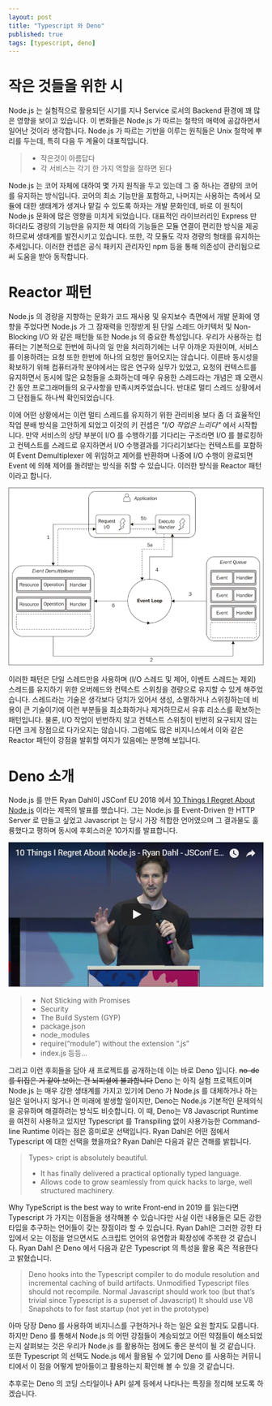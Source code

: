 ```yaml
---
layout: post
title: "Typescript 와 Deno"
published: true
tags: [typescript, deno]
---
```


# 작은 것들을 위한 시

Node.js 는 실험적으로 활용되던 시기를 지나 Service 로서의 Backend 환경에 꽤 많은 영향을 보이고 있습니다. 이 변화들은 Node.js 가 따르는 철학의 매력에 공감하면서 일어난 것이라 생각합니다. Node.js 가 따르는 기반을 이루는 원칙들은 Unix 철학에 뿌리를 두는데, 특히 다음 두 계율이 대표적입니다.

> - 작은것이 아름답다
> - 각 서비스는 각기 한 가지 역할을 잘하면 된다

Node.js 는 코어 자체에 대하여 몇 가지 원칙을 두고 있는데 그 중 하나는 경량의 코어를 유지하는 방식입니다. 코어의 최소 기능만을 포함하고, 나머지는 사용하는 측에서 모듈에 대한 생태계가 생겨나 맡길 수 있도록 하자는 개발 문화인데, 바로 이 원칙이 Node.js 문화에 많은 영향을 미치게 되었습니다. 대표적인 라이브러리인 Express 만 하더라도 경량의 기능만을 유지한 채 여타의 기능들은 모듈 연결이 편리한 방식을 제공하므로써 생태계를 발전시키고 있습니다. 또한, 각 모듈도 각자 경량의 형태를 유지하는 추세입니다. 이러한 컨셉은 공식 패키지 관리자인 npm 등을 통해 의존성이 관리됨으로써 도움을 받아 동작합니다.

<!-- more -->

# Reactor 패턴

Node.js 의 경량을 지향하는 문화가 코드 재사용 및 유지보수 측면에서 개발 문화에 영향을 주었다면 Node.js 가 그 잠재력을 인정받게 된 단일 스레드 아키텍처 및 Non-Blocking I/O 와 같은 패턴들 또한 Node.js 의 중요한 특성입니다. 우리가 사용하는 컴퓨터는 기본적으로 한번에 하나의 일 만을 처리하기에는 너무 아까운 자원이며, 서비스를 이용하려는 요청 또한 한번에 하나의 요청만 들어오지는 않습니다. 이른바 동시성을 확보하기 위해 컴퓨터과학 분야에서는 많은 연구와 실무가 있었고, 요청의 컨텍스트를 유지하면서 동시에 많은 요청들을 소화하는데 매우 유용한 스레드라는 개념은 꽤 오랜시간 동안 프로그래머들의 요구사항을 만족시켜주었습니다. 반대로 멀티 스레드 상황에서 그 단점들도 하나씩 확인되었습니다.

이에 어떤 상황에서는 이런 멀티 스레드를 유지하기 위한 관리비용 보다 좀 더 효율적인 작업 분배 방식을 고안하게 되었고 이것의 키 컨셉은 *"I/O 작업은 느리다"* 에서 시작합니다. 만약 서비스의 상당 부분이 I/O 를 수행하기를 기다리는 구조라면 I/O 를 블로킹하고 컨텍스트를 스레드로 유지하면서 I/O 수행결과를 기다리기보다는 컨텍스트를 포함하여 Event Demultiplexer 에 위임하고 제어를 반환하며 나중에 I/O 수행이 완료되면 Event 에 의해 제어를 돌려받는 방식을 취할 수 있습니다. 이러한 방식을 Reactor 패턴이라고 합니다.

![Reactor 패턴](/images/posts/7314OS_01_03.jpg)

이러한 패턴은 단일 스레드만을 사용하며 (I/O 스레드 및 제어, 이벤트 스레드는 제외) 스레드를 유지하기 위한 오버헤드와 컨텍스트 스위칭을 경량으로 유지할 수 있게 해주었습니다. 스레드라는 기술은 생각보다 덩치가 있어서 생성, 소멸하거나 스위칭하는데 비용이 큰 기술이기에 이런 부분들을 최소화하거나 제거하므로서 유휴 리소스를 확보하는 패턴입니다. 물론, I/O 작업이 빈번하지 않고 컨텍스트 스위칭이 빈번히 요구되지 않는다면 크게 장점으로 다가오지는 않습니다. 그럼에도 많은 비지니스에서 이와 같은 Reactor 패턴이 강점을 발휘할 여지가 있음에는 분명해 보입니다.

# Deno 소개

Node.js 를 만든 Ryan Dahl이 JSConf EU 2018 에서 [10 Things I Regret About Node.js](https://www.youtube.com/watch?v=M3BM9TB-8yA) 이라는 제목의 발표를 했습니다. 그는 Node.js 를 Event-Driven 한 HTTP Server 로 만들고 싶었고 Javascript 는 당시 가장 적합한 언어였으며 그 결과물도 훌륭했다고 평하며 동시에 후회스러운 10가지를 발표합니다.

![Ryan Dahl](/images/posts/캡처.png)

> - Not Sticking with Promises
> - Security
> - The Build System (GYP)
> - package.json
> - node_modules
> - require(“module”) without the extension “.js”
> - index.js 등등…

그리고 이런 후회들을 담아 새 프로젝트를 공개하는데 이는 바로 Deno 입니다. ~~no-de 를 뒤집은 거 같아 보이는 건 뇌피셜에 불과합니다~~ Deno 는 아직 실험 프로젝트이며 Node.js 는 매우 강한 생태계를 가지고 있기에 Deno 가 Node.js 를 대체하거나 하는 일은 일어나지 않거나 먼 미래에 발생할 일이지만, Deno는 Node.js 기본적인 문제의식을 공유하며 해결하려는 방식도 비슷합니다. 이 때, Deno는 V8 Javascript Runtime 을 여전히 사용하고 있지만 Typescript 를 Transpiling 없이 사용가능한 Command-line Runtime 이라는 점은 흥미로운 선택입니다. Ryan Dahl은 어떤 점에서 Typescript 에 대한 선택을 했을까요? Ryan Dahl은 다음과 같은 견해를 밝힙니다.

> Types> cript is absolutely beautiful. 
> - It has finally delivered a practical optionally typed language.
> - Allows code to grow seamlessly from quick hacks to large, well structured machinery.

Why TypeScript is the best way to write Front-end in 2019 를 읽는다면 Typescript 가 가지는 이점들을 생각해볼 수 있습니다만 사실 이런 내용들은 모든 강한 타입을 추구하는 언어들이 갖는 장점이라 할 수 있습니다. Ryan Dahl은 그러한 강한 타입에서 오는 이점을 얻으면서도 스크립트 언어의 유연함과 확장성에 주목한 것 같습니다. Ryan Dahl 은 Deno 에서 다음과 같은 Typescript 의 특성을 활용 혹은 적용한다고 밝혔습니다.

> Deno hooks into the Typescript compiler to do module resolution and incremental caching of build artifacts.
> Unmodified Typescript files should not recompile.
> Normal Javascript should work too (but that’s trivial since Typescript is a superset of Javascript)
> It should use V8 Snapshots to for fast startup (not yet in the prototype)

아마 당장 Deno 를 사용하여 비지니스를 구현하거나 하는 일은 요원 할지도 모릅니다. 하지만 Deno 를 통해서 Node.js 의 어떤 강점들이 계승되었고 어떤 약점들이 해소되었는지 살펴보는 것은 우리가 Node.js 를 활용하는 점에도 좋은 분석이 될 것 같습니다. 또한 Typescript 의 선택도 Node.js 에서 활용될 수 있기에 Deno 를 사용하는 커뮤니티에서 이 점을 어떻게 받아들이고 활용하는지 확인해 볼 수 있을 것 같습니다.

추후로는 Deno 의 코딩 스타일이나 API 설계 등에서 나타나는 특징을 정리해 보도록 하겠습니다.